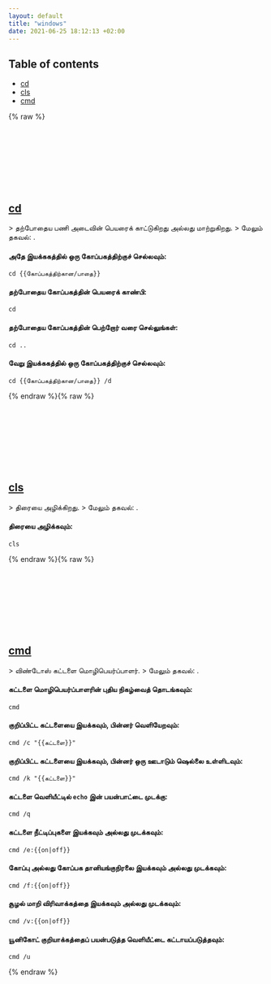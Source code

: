 ```yaml
---
layout: default
title: "windows"
date: 2021-06-25 18:12:13 +02:00
---
```

## Table of contents
* <a href="#cd">cd</a>
* <a href="#cls">cls</a>
* <a href="#cmd">cmd</a>

{% raw %}
<h2 id="cd">
  <a href="/ta/windows/cd.html">cd</a> <a href="#cd"><svg class="icon">
    <use href="/assets/images/unicode_sprite.svg#link" />
  </svg></a>
</h2>
> தற்போதைய பணி அடைவின் பெயரைக் காட்டுகிறது அல்லது மாற்றுகிறது.
> மேலும் தகவல்: <https://docs.microsoft.com/windows-server/administration/windows-commands/cd>.

#### அதே இயக்ககத்தில் ஒரு கோப்பகத்திற்குச் செல்லவும்:
```shell
cd {{கோப்பகத்திற்கான/பாதை}}
```
#### தற்போதைய கோப்பகத்தின் பெயரைக் காண்பி:
```shell
cd
```
#### தற்போதைய கோப்பகத்தின் பெற்றோர் வரை செல்லுங்கள்:
```shell
cd ..
```
#### வேறு இயக்ககத்தில் ஒரு கோப்பகத்திற்குச் செல்லவும்:
```shell
cd {{கோப்பகத்திற்கான/பாதை}} /d
```
{% endraw %}{% raw %}
<h2 id="cls">
  <a href="/ta/windows/cls.html">cls</a> <a href="#cls"><svg class="icon">
    <use href="/assets/images/unicode_sprite.svg#link" />
  </svg></a>
</h2>
> திரையை அழிக்கிறது.
> மேலும் தகவல்: <https://docs.microsoft.com/windows-server/administration/windows-commands/cls>.

#### திரையை அழிக்கவும்:
```shell
cls
```
{% endraw %}{% raw %}
<h2 id="cmd">
  <a href="/ta/windows/cmd.html">cmd</a> <a href="#cmd"><svg class="icon">
    <use href="/assets/images/unicode_sprite.svg#link" />
  </svg></a>
</h2>
> விண்டோஸ் கட்டளை மொழிபெயர்ப்பாளர்.
> மேலும் தகவல்: <https://docs.microsoft.com/windows-server/administration/windows-commands/cmd>.

#### கட்டளை மொழிபெயர்ப்பாளரின் புதிய நிகழ்வைத் தொடங்கவும்:
```shell
cmd
```
#### குறிப்பிட்ட கட்டளையை இயக்கவும், பின்னர் வெளியேறவும்:
```shell
cmd /c "{{கட்டளை}}"
```
#### குறிப்பிட்ட கட்டளையை இயக்கவும், பின்னர் ஒரு ஊடாடும் ஷெல்லை உள்ளிடவும்:
```shell
cmd /k "{{கட்டளை}}"
```
#### கட்டளை வெளியீட்டில் `echo` இன் பயன்பாட்டை முடக்கு:
```shell
cmd /q
```
#### கட்டளை நீட்டிப்புகளை இயக்கவும் அல்லது முடக்கவும்:
```shell
cmd /e:{{on|off}}
```
#### கோப்பு அல்லது கோப்பக தானியங்குநிரலை இயக்கவும் அல்லது முடக்கவும்:
```shell
cmd /f:{{on|off}}
```
#### சூழல் மாறி விரிவாக்கத்தை இயக்கவும் அல்லது முடக்கவும்:
```shell
cmd /v:{{on|off}}
```
#### யூனிகோட் குறியாக்கத்தைப் பயன்படுத்த வெளியீட்டை கட்டாயப்படுத்தவும்:
```shell
cmd /u
```
{% endraw %}